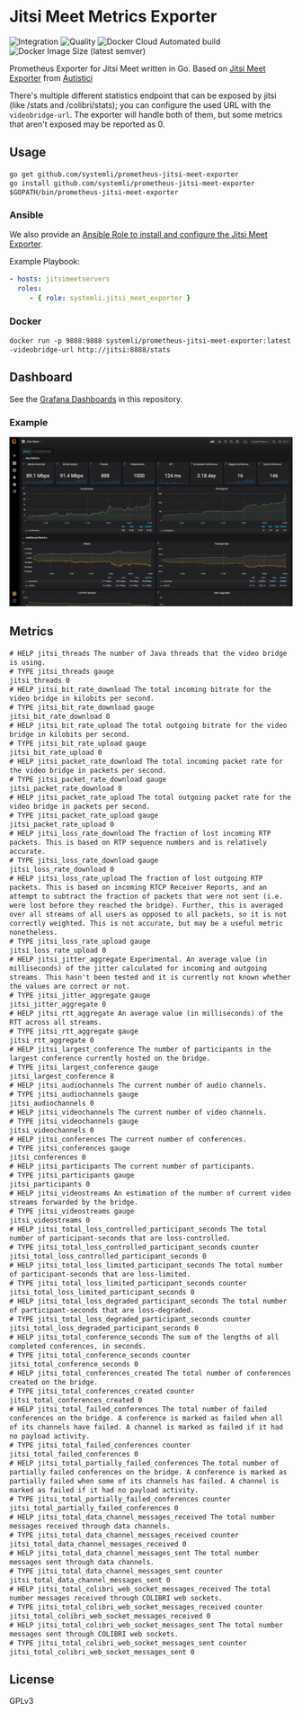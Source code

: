 # Jitsi Meet Metrics Exporter

![Integration](https://github.com/systemli/prometheus-jitsi-meet-exporter/workflows/Integration/badge.svg?branch=master) ![Quality](https://github.com/systemli/prometheus-jitsi-meet-exporter/workflows/Quality/badge.svg?branch=master) ![Docker Cloud Automated build](https://img.shields.io/docker/cloud/automated/systemli/prometheus-jitsi-meet-exporter) ![Docker Image Size (latest semver)](https://img.shields.io/docker/image-size/systemli/prometheus-jitsi-meet-exporter)

Prometheus Exporter for Jitsi Meet written in Go. Based on [Jitsi Meet Exporter](https://git.autistici.org/ai3/tools/jitsi-prometheus-exporter) from [Autistici](https://www.autistici.org/)

There's multiple different statistics endpoint that can be exposed by jitsi (like /stats and /colibri/stats); you can configure the used URL with the `videobridge-url`.
The exporter will handle both of them, but some metrics that aren't exposed may be reported as 0.

## Usage

```
go get github.com/systemli/prometheus-jitsi-meet-exporter
go install github.com/systemli/prometheus-jitsi-meet-exporter
$GOPATH/bin/prometheus-jitsi-meet-exporter
```

### Ansible

We also provide an [Ansible Role to install and configure the Jitsi Meet Exporter](https://github.com/systemli/ansible-role-jitsi-meet-exporter).

Example Playbook:

```yaml
- hosts: jitsimeetservers
  roles:
     - { role: systemli.jitsi_meet_exporter }
```

### Docker

```
docker run -p 9888:9888 systemli/prometheus-jitsi-meet-exporter:latest -videobridge-url http://jitsi:8888/stats 
```

## Dashboard

See the [Grafana Dashboards](dashboards) in this repository.

### Example

![Jitsi Meet Dashboard](dashboards/jitsi-meet.png)

## Metrics

```
# HELP jitsi_threads The number of Java threads that the video bridge is using.
# TYPE jitsi_threads gauge
jitsi_threads 0
# HELP jitsi_bit_rate_download The total incoming bitrate for the video bridge in kilobits per second.
# TYPE jitsi_bit_rate_download gauge
jitsi_bit_rate_download 0
# HELP jitsi_bit_rate_upload The total outgoing bitrate for the video bridge in kilobits per second.
# TYPE jitsi_bit_rate_upload gauge
jitsi_bit_rate_upload 0
# HELP jitsi_packet_rate_download The total incoming packet rate for the video bridge in packets per second.
# TYPE jitsi_packet_rate_download gauge
jitsi_packet_rate_download 0
# HELP jitsi_packet_rate_upload The total outgoing packet rate for the video bridge in packets per second.
# TYPE jitsi_packet_rate_upload gauge
jitsi_packet_rate_upload 0
# HELP jitsi_loss_rate_download The fraction of lost incoming RTP packets. This is based on RTP sequence numbers and is relatively accurate.
# TYPE jitsi_loss_rate_download gauge
jitsi_loss_rate_download 0
# HELP jitsi_loss_rate_upload The fraction of lost outgoing RTP packets. This is based on incoming RTCP Receiver Reports, and an attempt to subtract the fraction of packets that were not sent (i.e. were lost before they reached the bridge). Further, this is averaged over all streams of all users as opposed to all packets, so it is not correctly weighted. This is not accurate, but may be a useful metric nonetheless.
# TYPE jitsi_loss_rate_upload gauge
jitsi_loss_rate_upload 0
# HELP jitsi_jitter_aggregate Experimental. An average value (in milliseconds) of the jitter calculated for incoming and outgoing streams. This hasn't been tested and it is currently not known whether the values are correct or not.
# TYPE jitsi_jitter_aggregate gauge
jitsi_jitter_aggregate 0
# HELP jitsi_rtt_aggregate An average value (in milliseconds) of the RTT across all streams.
# TYPE jitsi_rtt_aggregate gauge
jitsi_rtt_aggregate 0
# HELP jitsi_largest_conference The number of participants in the largest conference currently hosted on the bridge.
# TYPE jitsi_largest_conference gauge
jitsi_largest_conference 8
# HELP jitsi_audiochannels The current number of audio channels.
# TYPE jitsi_audiochannels gauge
jitsi_audiochannels 0
# HELP jitsi_videochannels The current number of video channels.
# TYPE jitsi_videochannels gauge
jitsi_videochannels 0
# HELP jitsi_conferences The current number of conferences.
# TYPE jitsi_conferences gauge
jitsi_conferences 0
# HELP jitsi_participants The current number of participants.
# TYPE jitsi_participants gauge
jitsi_participants 0
# HELP jitsi_videostreams An estimation of the number of current video streams forwarded by the bridge.
# TYPE jitsi_videostreams gauge
jitsi_videostreams 0
# HELP jitsi_total_loss_controlled_participant_seconds The total number of participant-seconds that are loss-controlled.
# TYPE jitsi_total_loss_controlled_participant_seconds counter
jitsi_total_loss_controlled_participant_seconds 0
# HELP jitsi_total_loss_limited_participant_seconds The total number of participant-seconds that are loss-limited.
# TYPE jitsi_total_loss_limited_participant_seconds counter
jitsi_total_loss_limited_participant_seconds 0
# HELP jitsi_total_loss_degraded_participant_seconds The total number of participant-seconds that are loss-degraded.
# TYPE jitsi_total_loss_degraded_participant_seconds counter
jitsi_total_loss_degraded_participant_seconds 0
# HELP jitsi_total_conference_seconds The sum of the lengths of all completed conferences, in seconds.
# TYPE jitsi_total_conference_seconds counter
jitsi_total_conference_seconds 0
# HELP jitsi_total_conferences_created The total number of conferences created on the bridge.
# TYPE jitsi_total_conferences_created counter
jitsi_total_conferences_created 0
# HELP jitsi_total_failed_conferences The total number of failed conferences on the bridge. A conference is marked as failed when all of its channels have failed. A channel is marked as failed if it had no payload activity.
# TYPE jitsi_total_failed_conferences counter
jitsi_total_failed_conferences 0
# HELP jitsi_total_partially_failed_conferences The total number of partially failed conferences on the bridge. A conference is marked as partially failed when some of its channels has failed. A channel is marked as failed if it had no payload activity.
# TYPE jitsi_total_partially_failed_conferences counter
jitsi_total_partially_failed_conferences 0
# HELP jitsi_total_data_channel_messages_received The total number messages received through data channels.
# TYPE jitsi_total_data_channel_messages_received counter
jitsi_total_data_channel_messages_received 0
# HELP jitsi_total_data_channel_messages_sent The total number messages sent through data channels.
# TYPE jitsi_total_data_channel_messages_sent counter
jitsi_total_data_channel_messages_sent 0
# HELP jitsi_total_colibri_web_socket_messages_received The total number messages received through COLIBRI web sockets.
# TYPE jitsi_total_colibri_web_socket_messages_received counter
jitsi_total_colibri_web_socket_messages_received 0
# HELP jitsi_total_colibri_web_socket_messages_sent The total number messages sent through COLIBRI web sockets.
# TYPE jitsi_total_colibri_web_socket_messages_sent counter
jitsi_total_colibri_web_socket_messages_sent 0
```

## License

GPLv3
